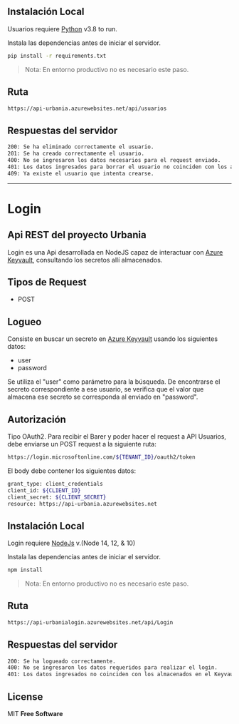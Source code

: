 ## Instalación Local

Usuarios requiere [Python](https://www.python.org/) v3.8 to run.

Instala las dependencias antes de iniciar el servidor.

```sh
pip install -r requirements.txt
```
> Nota: En entorno productivo no es necesario este paso.

## Ruta
```sh
https://api-urbania.azurewebsites.net/api/usuarios
```

## Respuestas del servidor
```sh
200: Se ha eliminado correctamente el usuario.
201: Se ha creado correctamente el usuario.
400: No se ingresaron los datos necesarios para el request enviado.
401: Los datos ingresados para borrar el usuario no coinciden con los almacenados en el Keyvault.
409: Ya existe el usuario que intenta crearse.
```


---------------

# Login
## Api REST del proyecto Urbania

Login es una Api desarrollada en NodeJS capaz de interactuar con [Azure Keyvault](https://azure.microsoft.com/es-es/services/key-vault/), consultando los secretos allí almacenados.

## Tipos de Request
- POST


## Logueo

Consiste en buscar un secreto en [Azure Keyvault](https://azure.microsoft.com/es-es/services/key-vault/) usando los siguientes datos:

- user
- password

Se utiliza el "user" como parámetro para la búsqueda. De encontrarse el secreto correspondiente a ese usuario, se verifica que el valor que almacena ese secreto se corresponda al enviado en "password". 

## Autorización
Tipo OAuth2.
Para recibir el Barer y poder hacer el request a API Usuarios, debe enviarse un POST request a la siguiente ruta:
```sh
https://login.microsoftonline.com/${TENANT_ID}/oauth2/token
```
El body debe contener los siguientes datos:

```sh
grant_type: client_credentials
client_id: ${CLIENT_ID}
client_secret: ${CLIENT_SECRET}
resource: https://api-urbania.azurewebsites.net
```

## Instalación Local

Login requiere [NodeJs](https://www.python.org/) v.(Node 14, 12, & 10)

Instala las dependencias antes de iniciar el servidor.

```sh
npm install
```
> Nota: En entorno productivo no es necesario este paso.


## Ruta
```sh
https://api-urbanialogin.azurewebsites.net/api/Login
```


## Respuestas del servidor
```sh
200: Se ha logueado correctamente.
400: No se ingresaron los datos requeridos para realizar el login.
401: Los datos ingresados no coinciden con los almacenados en el Keyvault.
```

## License

MIT
**Free Software**
